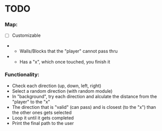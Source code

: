 # TODO
### Map:
- [ ] Customizable
- - Walls/Blocks that the "player" cannot pass thru
- - Has a "x", which once touched, you finish it
### Functionality:
- Check each direction (up, down, left, right)
- Select a random direction (with random module)
- In "background", try each direction and alculate the distance from the "player" to the "x"
- The direction that is "valid" (can pass) and is closest (to the "x") than the other ones gets selected
- Loop it until it gets completed
- Print the final path to the user
